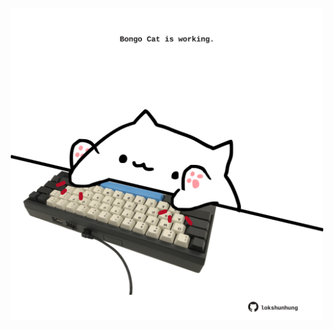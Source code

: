 <!-- built at 06/09/2024, 24:01:24 UTC -->
<p align="center">
  <img width="500" height="500" src="./ReadmeImage.svg">
</p>
